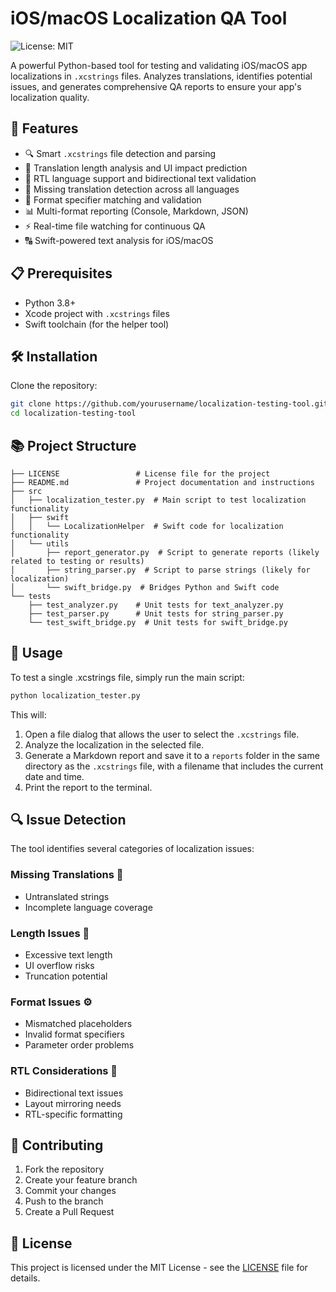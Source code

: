 # iOS/macOS Localization QA Tool
![License: MIT](https://img.shields.io/badge/License-MIT-blue.svg)

A powerful Python-based tool for testing and validating iOS/macOS app localizations in `.xcstrings` files. Analyzes translations, identifies potential issues, and generates comprehensive QA reports to ensure your app's localization quality.

## 🚀 Features

- 🔍 Smart `.xcstrings` file detection and parsing
- 📏 Translation length analysis and UI impact prediction
- 🔄 RTL language support and bidirectional text validation
- 🚨 Missing translation detection across all languages
- 🎯 Format specifier matching and validation
- 📊 Multi-format reporting (Console, Markdown, JSON)
- ⚡️ Real-time file watching for continuous QA
- 🔠 Swift-powered text analysis for iOS/macOS

## 📋 Prerequisites

- Python 3.8+
- Xcode project with `.xcstrings` files
- Swift toolchain (for the helper tool)

## 🛠 Installation

Clone the repository:
```bash
git clone https://github.com/yourusername/localization-testing-tool.git
cd localization-testing-tool
```

## 📚 Project Structure

```
├── LICENSE                 # License file for the project
├── README.md               # Project documentation and instructions
├── src
│   ├── localization_tester.py  # Main script to test localization functionality
│   ├── swift
│   │   └── LocalizationHelper  # Swift code for localization functionality
│   └── utils
│       ├── report_generator.py  # Script to generate reports (likely related to testing or results)
│       ├── string_parser.py  # Script to parse strings (likely for localization)
│       └── swift_bridge.py  # Bridges Python and Swift code
└── tests
    ├── test_analyzer.py    # Unit tests for text_analyzer.py
    ├── test_parser.py      # Unit tests for string_parser.py
    └── test_swift_bridge.py  # Unit tests for swift_bridge.py

```

## 🎯 Usage

To test a single .xcstrings file, simply run the main script:

```bash
python localization_tester.py
```

This will:
1. Open a file dialog that allows the user to select the `.xcstrings` file.
2. Analyze the localization in the selected file.
3. Generate a Markdown report and save it to a `reports` folder in the same directory as the `.xcstrings` file, with a filename that includes the current date and time.
4. Print the report to the terminal.

## 🔍 Issue Detection

The tool identifies several categories of localization issues:

### Missing Translations 🚫
- Untranslated strings
- Incomplete language coverage

### Length Issues 📏
- Excessive text length
- UI overflow risks
- Truncation potential

### Format Issues ⚙️
- Mismatched placeholders
- Invalid format specifiers
- Parameter order problems

### RTL Considerations 🔄
- Bidirectional text issues
- Layout mirroring needs
- RTL-specific formatting

## 🤝 Contributing

1. Fork the repository
2. Create your feature branch
3. Commit your changes
4. Push to the branch
5. Create a Pull Request

## 📝 License

This project is licensed under the MIT License - see the [LICENSE](LICENSE) file for details.
